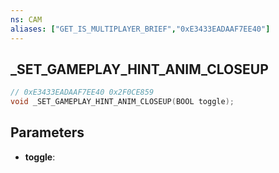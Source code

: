 ```yaml
---
ns: CAM
aliases: ["GET_IS_MULTIPLAYER_BRIEF","0xE3433EADAAF7EE40"]
---
```

## _SET_GAMEPLAY_HINT_ANIM_CLOSEUP

```c
// 0xE3433EADAAF7EE40 0x2F0CE859
void _SET_GAMEPLAY_HINT_ANIM_CLOSEUP(BOOL toggle);
```

## Parameters
* **toggle**: 

